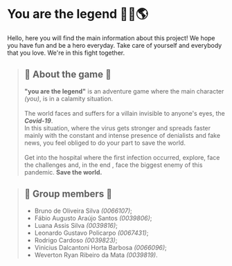 # You are the legend 💉🦠🌎
Hello, here you will find the main information about this project! We hope you have fun and be a hero everyday. Take care of yourself and everybody that you love. We're in this fight together.

>## 👾 About the game 👾
> **"you are the legend"** is an adventure game where the main character *(you)*, is in a calamity situation. <br>
> <br>
> The world faces and suffers for a villain invisible to anyone's eyes, the
***Covid-19***.
> <br>
> In this situation, where the virus gets stronger and spreads faster mainly with the constant and intense presence of denialists and fake news,
you feel obliged to do your part to save the world. <br>
> <br>
> Get into the hospital where the first infection occurred, explore,
face the challenges and, in the end , face the biggest enemy of this pandemic. **Save the world.**

>## 🤝 Group members 🤝
>- Bruno de Oliveira Silva *(0066107)*;
>- Fábio Augusto Araújo Santos *(0039806)*;
>- Luana Assis Silva *(0039816)*;
>- Leonardo Gustavo Policarpo *(0067431)*;
>- Rodrigo Cardoso *(0039823)*;
>- Vinicius Dalcantoni Horta Barbosa *(0066096)*;
>- Weverton Ryan Ribeiro da Mata *(0039819)*.
